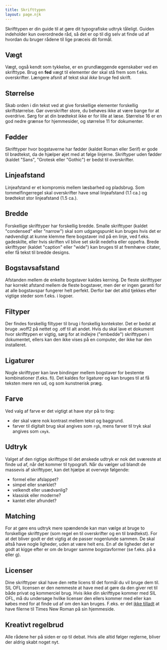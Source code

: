 ```yaml
---
title: Skrift­typen
layout: page.njk
---
```


Skrifttypen er din guide til at gøre dit typografiske udtryk tåleligt. Guiden indeholder kun overordnede råd, så det er op til dig selv at finde ud af hvordan du bruger rådene til lige præceis dit formål.

## Vægt
Vægt, også kendt som tykkelse, er en grundlæggende egenskaber ved en skrifttype. Brug en **fed** vægt til elementer der skal stå frem som f.eks. overskrifter. Længere afsnit af tekst skal *ikke* bruge fed skrift.

## Størrelse
Skab orden i din tekst ved at give forskellige elementer forskellig skriftstørrelse. Gør overskrifter store, du behøves ikke at være bange for at overdrive. Sørg for at din brødtekst ikke er for lille at læse. Størrelse 16 er en god nedre grænse for hjemmesider, og størrelse 11 for dokumenter.

## Fødder
Skrifttyper hvor bogstaverne har fødder (kaldet Roman eller Serif) er gode til brødtekst, da de hjælper øjet med at følge linjerne. Skriftyper uden fødder (kaldet "Sans", "Grotesk eller "Gothic") er bedst til overskrifter.

## Linjeafstand
Linjeafstand er et kompromis mellem læsbarhed og pladsbrug. Som tommelfingerregel skal overskrifter have smal linjeafstand (1.1 ca.) og brødtekst stor linjeafstand (1.5 ca.). 

## Bredde
Forskellige skrifttyper har forskellig bredde. Smalle skrifttyper (kaldet "condensed" eller "narrow") skal som udgangspunkt kun bruges hvis det er nødvendigt at kunne klemme flere bogstaver ind på en linje, ved f.eks. gadeskilte, eller hvis skriften vil blive set skråt nedefra eller oppefra. Brede skrifttyper (kaldet "caption" eller "wide") kan bruges til at fremhæve citater, eller få tekst til bredde designs.

## Bogstavsafstand
Afstanden mellem de enkelte bogstaver kaldes kerning. De fleste skrifttyper har korrekt afstand mellem de fleste bogstaver, men der er ingen garanti for at alle bogstavspar fungerer helt perfekt. Derfor bør det altid tjekkes efter vigtige steder som f.eks. i logoer.

## Filtyper
Der findes forskellig filtyper til brug i forskellig kontekster. Det er bedst at bruge .woff2 på nettet og .otf til alt andet. Hvis du skal lave et dokument hvor skrifttypen er vigtig, sørg for at indlejre ("embedde") skrifttypen i dokumentet, ellers kan den ikke vises på en computer, der ikke har den installeret.

## Ligaturer
Nogle skrifttyper kan lave bindinger mellem bogstaver for bestemte kombinationer (f.eks. fi). Det kaldes for ligaturer og kan bruges til at få teksten mere ren ud, og som kunstnerisk præg.

## Farve
Ved valg af farve er det vigtigt at have styr på to ting:
- der skal være nok kontrast mellem tekst og baggrund.
- farver til digitalt brug skal angives som `rgb`, mens farver til tryk skal angives som `cmyk`.

## Udtryk
Valget af den rigtige skrifttype til det ønskede udtryk er nok det sværeste at finde ud af, når det kommer til typografi. Når du vælger ud blandt de massevis af skrifttyper, kan det hjælpe at overveje følgende:
- formel eller afslappet?
- simpel eller snørklet?
- velkendt eller usædvanlig?
- klassisk eller moderne?
- kantet eller afrundet?

## Matching
For at gøre ens udtryk mere spændende kan man vælge at bruge to forskellige skrifttyper (som regel en til overskrifter og en til brødtekst). For at det bliver godt er det vigtig at de passer nogenlunde sammen. De skal altså have nogle ligheder, uden at være helt ens. En af de ligheder det er godt at kigge efter er om de bruger samme bogstavformer (se f.eks. på a eller g).

## Licenser
Dine skrifttyper skal have den rette licens til det formål du vil bruge dem til. SIL OFL licensen er den nemmeste at have med at gøre da den giver ret til både privat og kommerciel brug. Hvis ikke din skrifttype kommer med SIL OFL, må du undersøge hvilke licenser den ellers kommer med eller kan købes med for at finde ud af om den kan bruges. F.eks. er det [ikke tilladt](https://docs.microsoft.com/en-us/typography/fonts/font-faq) at have filerne til Times New Roman på sin hjemmeside.

## Kreativt regelbrud
Alle rådene her på siden er op til debat. Hvis alle altid følger reglerne, bliver der aldrig skabt noget nyt.


